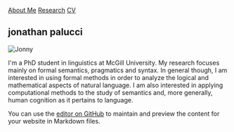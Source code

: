 [About Me](about.md) [Research](publications.md) [CV](cv.pdf)

## jonathan palucci

![Jonny](Images/jonnypalucci.jpeg)

I'm a PhD student in linguistics at McGill University. My research focuses mainly on formal semantics, pragmatics and syntax. In general though, I am interested in using formal methods in order to analyze the logical and mathematical aspects of natural language. I am also interested in applying computational methods to the study of semantics and, more generally, human cognition as it pertains to language.

You can use the [editor on GitHub](https://github.com/jpalucci/https://jpalucci.github.io/edit/main/index.md) to maintain and preview the content for your website in Markdown files.

